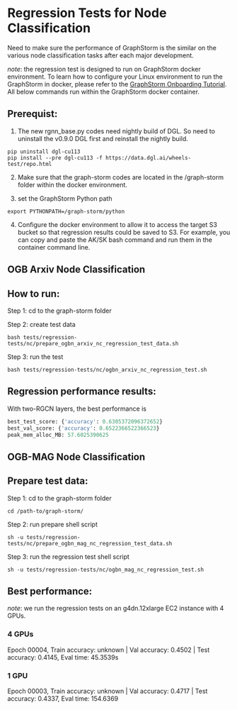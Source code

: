 # Regression Tests for Node Classification

Need to make sure the performance of GraphStorm is the similar on the various node classification tasks after each major development. 

*note*: the regression test is designed to run on GraphStorm docker environment. To learn how to configure your Linux environment to run the GraphStorm in docker, please refer to the [GraphStorm Onboarding Tutorial](https://w.amazon.com/bin/view/AWS/AmazonAI/AIRE/GSF/OnboardTutorial). All below commands run within the GraphStorm docker container.

Prerequist:
-----------
1. The new rgnn_base.py codes need nightly build of DGL. So need to uninstall the v0.9.0 DGL first and reinstall the nightly build.
```shell
pip uninstall dgl-cu113
pip install --pre dgl-cu113 -f https://data.dgl.ai/wheels-test/repo.html
```

2. Make sure that the graph-storm codes are located in the /graph-storm folder within the docker environment.

3. set the GraphStorm Python path
```shell
export PYTHONPATH=/graph-storm/python
```

4. Configure the docker environment to allow it to access the target S3 bucket so that regression results could be saved to S3. For example, you can copy and paste the AK/SK bash command and run them in the container command line.

## OGB Arxiv Node Classification

How to run:
-----------
Step 1: cd to the graph-storm folder

Step 2: create test data
```shell
bash tests/regression-tests/nc/prepare_ogbn_arxiv_nc_regression_test_data.sh
```
Step 3: run the test
```shell
bash tests/regression-tests/nc/ogbn_arxiv_nc_regression_test.sh
```

Regression performance results:
-------------------------------
With two-RGCN layers, the best performance is 
```python
best_test_score: {'accuracy': 0.6305372096372652}
best_val_score: {'accuracy': 0.6522366522366523}
peak_mem_alloc_MB: 57.6025390625
```

## OGB-MAG Node Classification

Prepare test data:
------------------

Step 1: cd to the graph-storm folder
```shell
cd /path-to/graph-storm/
```

Step 2: run prepare shell script
```shell
sh -u tests/regression-tests/nc/prepare_ogbn_mag_nc_regression_test_data.sh
```

Step 3: run the regression test shell script
```shell
sh -u tests/regression-tests/nc/ogbn_mag_nc_regression_test.sh
```

Best performance:
-----------------
*note*: we run the regression tests on an g4dn.12xlarge EC2 instance with 4 GPUs.

### 4 GPUs
Epoch 00004, Train accuracy: unknown | Val accuracy: 0.4502 | Test accuracy: 0.4145, Eval time: 45.3539s

### 1 GPU
Epoch 00003, Train accuracy: unknown | Val accuracy: 0.4717 | Test accuracy: 0.4337, Eval time: 154.6369